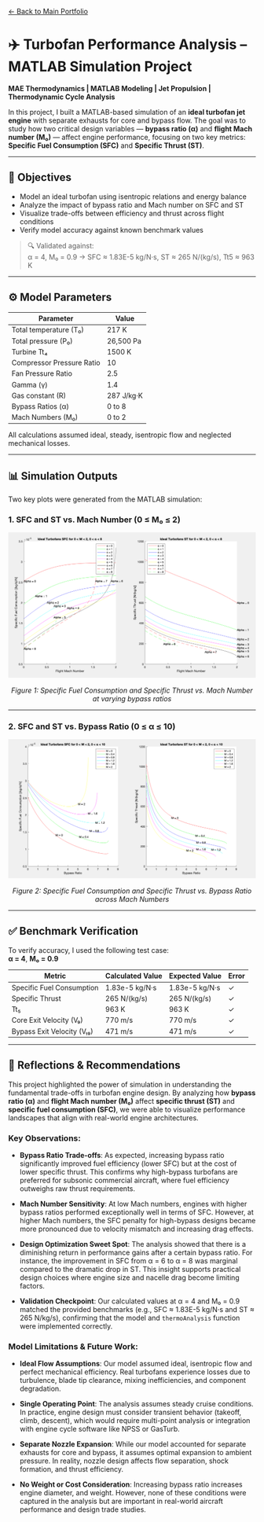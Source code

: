 [← Back to Main Portfolio](../README.md)

# ✈️ Turbofan Performance Analysis – MATLAB Simulation Project

**MAE Thermodynamics | MATLAB Modeling | Jet Propulsion | Thermodynamic Cycle Analysis**

In this project, I built a MATLAB-based simulation of an **ideal turbofan jet engine** with separate exhausts for core and bypass flow. The goal was to study how two critical design variables — **bypass ratio (α)** and **flight Mach number (M₀)** — affect engine performance, focusing on two key metrics: **Specific Fuel Consumption (SFC)** and **Specific Thrust (ST)**.

---

## 🧠 Objectives

- Model an ideal turbofan using isentropic relations and energy balance
- Analyze the impact of bypass ratio and Mach number on SFC and ST
- Visualize trade-offs between efficiency and thrust across flight conditions
- Verify model accuracy against known benchmark values

> 🔍 Validated against:  
> α = 4, M₀ = 0.9 → SFC ≈ 1.83E-5 kg/N·s, ST ≈ 265 N/(kg/s), Tt5 ≈ 963 K

---

## ⚙️ Model Parameters

| Parameter                  | Value                 |
|---------------------------|-----------------------|
| Total temperature (T₀)    | 217 K                 |
| Total pressure (P₀)       | 26,500 Pa             |
| Turbine Tt₄               | 1500 K                |
| Compressor Pressure Ratio | 10                    |
| Fan Pressure Ratio        | 2.5                   |
| Gamma (γ)                 | 1.4                   |
| Gas constant (R)          | 287 J/kg·K            |
| Bypass Ratios (α)         | 0 to 8                |
| Mach Numbers (M₀)         | 0 to 2                |

All calculations assumed ideal, steady, isentropic flow and neglected mechanical losses.

---

## 📊 Simulation Outputs

Two key plots were generated from the MATLAB simulation:

### 1. SFC and ST vs. **Mach Number** (0 ≤ M₀ ≤ 2)

<p align="center">
  <img src="../Projects/Images/MachvsSFC.png" alt="SFC and ST vs Mach for various bypass ratios" width="550"/>
</p>
<p align="center"><em>Figure 1: Specific Fuel Consumption and Specific Thrust vs. Mach Number at varying bypass ratios</em></p>

---

### 2. SFC and ST vs. **Bypass Ratio** (0 ≤ α ≤ 10)

<p align="center">
  <img src="../Projects/Images/BypassvsSFC.png" alt="SFC and ST vs Bypass Ratio for various Mach numbers" width="550"/>
</p>
<p align="center"><em>Figure 2: Specific Fuel Consumption and Specific Thrust vs. Bypass Ratio across Mach Numbers</em></p>

---

## ✅ Benchmark Verification

To verify accuracy, I used the following test case:  
**α = 4**, **M₀ = 0.9**

| Metric                        | Calculated Value | Expected Value | Error   |
|------------------------------|------------------|----------------|---------|
| Specific Fuel Consumption    | 1.83e-5 kg/N·s   | 1.83e-5 kg/N·s | ✓       |
| Specific Thrust              | 265 N/(kg/s)     | 265 N/(kg/s)   | ✓       |
| Tt₅                          | 963 K            | 963 K          | ✓       |
| Core Exit Velocity (V₉)      | 770 m/s          | 770 m/s        | ✓       |
| Bypass Exit Velocity (V₁₉)   | 471 m/s          | 471 m/s        | ✓       |

---

## 🧠 Reflections & Recommendations

This project highlighted the power of simulation in understanding the fundamental trade-offs in turbofan engine design. By analyzing how **bypass ratio (α)** and **flight Mach number (M₀)** affect **specific thrust (ST)** and **specific fuel consumption (SFC)**, we were able to visualize performance landscapes that align with real-world engine architectures.

### Key Observations:

- **Bypass Ratio Trade-offs**: As expected, increasing bypass ratio significantly improved fuel efficiency (lower SFC) but at the cost of lower specific thrust. This confirms why high-bypass turbofans are preferred for subsonic commercial aircraft, where fuel efficiency outweighs raw thrust requirements.

- **Mach Number Sensitivity**: At low Mach numbers, engines with higher bypass ratios performed exceptionally well in terms of SFC. However, at higher Mach numbers, the SFC penalty for high-bypass designs became more pronounced due to velocity mismatch and increasing drag effects.

- **Design Optimization Sweet Spot**: The analysis showed that there is a diminishing return in performance gains after a certain bypass ratio. For instance, the improvement in SFC from α = 6 to α = 8 was marginal compared to the dramatic drop in ST. This insight supports practical design choices where engine size and nacelle drag become limiting factors.

- **Validation Checkpoint**: Our calculated values at α = 4 and M₀ = 0.9 matched the provided benchmarks (e.g., SFC ≈ 1.83E-5 kg/N·s and ST ≈ 265 N/kg/s), confirming that the model and `thermoAnalysis` function were implemented correctly.

### Model Limitations & Future Work:

- **Ideal Flow Assumptions**: Our model assumed ideal, isentropic flow and perfect mechanical efficiency. Real turbofans experience losses due to turbulence, blade tip clearance, mixing inefficiencies, and component degradation.

- **Single Operating Point**: The analysis assumes steady cruise conditions. In practice, engine design must consider transient behavior (takeoff, climb, descent), which would require multi-point analysis or integration with engine cycle software like NPSS or GasTurb.

- **Separate Nozzle Expansion**: While our model accounted for separate exhausts for core and bypass, it assumes optimal expansion to ambient pressure. In reality, nozzle design affects flow separation, shock formation, and thrust efficiency.

- **No Weight or Cost Consideration**: Increasing bypass ratio increases engine diameter, and weight. However, none of these conditions were captured in the analysis but are important in real-world aircraft performance and design trade studies.

